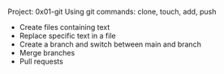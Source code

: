 Project: 0x01-git
Using git commands: clone, touch, add, push
* Create files containing text
* Replace specific text in a file
* Create a branch and switch between main and branch
* Merge branches
* Pull requests
